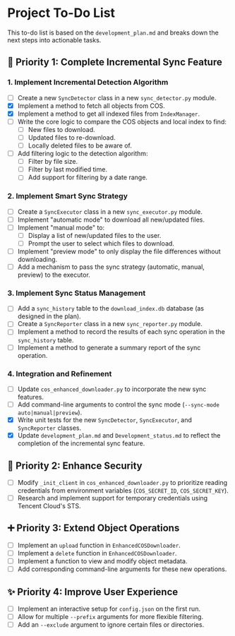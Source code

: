 # Project To-Do List

This to-do list is based on the `development_plan.md` and breaks down the next steps into actionable tasks.

## 🎯 Priority 1: Complete Incremental Sync Feature

### 1. Implement Incremental Detection Algorithm
- [ ] Create a new `SyncDetector` class in a new `sync_detector.py` module.
- [x] Implement a method to fetch all objects from COS.
- [x] Implement a method to get all indexed files from `IndexManager`.
- [ ] Write the core logic to compare the COS objects and local index to find:
    - [ ] New files to download.
    - [ ] Updated files to re-download.
    - [ ] Locally deleted files to be aware of.
- [ ] Add filtering logic to the detection algorithm:
    - [ ] Filter by file size.
    - [ ] Filter by last modified time.
    - [ ] Add support for filtering by a date range.

### 2. Implement Smart Sync Strategy
- [ ] Create a `SyncExecutor` class in a new `sync_executor.py` module.
- [ ] Implement "automatic mode" to download all new/updated files.
- [ ] Implement "manual mode" to:
    - [ ] Display a list of new/updated files to the user.
    - [ ] Prompt the user to select which files to download.
- [ ] Implement "preview mode" to only display the file differences without downloading.
- [ ] Add a mechanism to pass the sync strategy (automatic, manual, preview) to the executor.

### 3. Implement Sync Status Management
- [ ] Add a `sync_history` table to the `download_index.db` database (as designed in the plan).
- [ ] Create a `SyncReporter` class in a new `sync_reporter.py` module.
- [ ] Implement a method to record the results of each sync operation in the `sync_history` table.
- [ ] Implement a method to generate a summary report of the sync operation.

### 4. Integration and Refinement
- [ ] Update `cos_enhanced_downloader.py` to incorporate the new sync features.
- [ ] Add command-line arguments to control the sync mode (`--sync-mode auto|manual|preview`).
- [x] Write unit tests for the new `SyncDetector`, `SyncExecutor`, and `SyncReporter` classes.
- [x] Update `development_plan.md` and `Development_status.md` to reflect the completion of the incremental sync feature.

## 🔐 Priority 2: Enhance Security

- [ ] Modify `_init_client` in `cos_enhanced_downloader.py` to prioritize reading credentials from environment variables (`COS_SECRET_ID`, `COS_SECRET_KEY`).
- [ ] Research and implement support for temporary credentials using Tencent Cloud's STS.

## ➕ Priority 3: Extend Object Operations

- [ ] Implement an `upload` function in `EnhancedCOSDownloader`.
- [ ] Implement a `delete` function in `EnhancedCOSDownloader`.
- [ ] Implement a function to view and modify object metadata.
- [ ] Add corresponding command-line arguments for these new operations.

## ✨ Priority 4: Improve User Experience

- [ ] Implement an interactive setup for `config.json` on the first run.
- [ ] Allow for multiple `--prefix` arguments for more flexible filtering.
- [ ] Add an `--exclude` argument to ignore certain files or directories.
